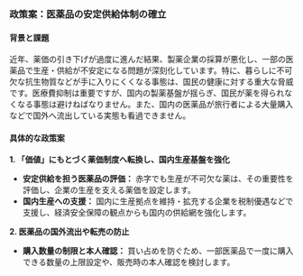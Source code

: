 ### 政策案：医薬品の安定供給体制の確立

#### 背景と課題

近年、薬価の引き下げが過度に進んだ結果、製薬企業の採算が悪化し、一部の医薬品で生産・供給が不安定になる問題が深刻化しています。特に、暮らしに不可欠な抗生物質などが手に入りにくくなる事態は、国民の健康に対する重大な脅威です。医療費抑制は重要ですが、国内の製薬基盤が揺らぎ、国民が薬を得られなくなる事態は避けねばなりません。また、国内の医薬品が旅行者による大量購入などで国外へ流出している実態も看過できません。

#### 具体的な政策案

**1. 「価値」にもとづく薬価制度へ転換し、国内生産基盤を強化**

*   **安定供給を担う医薬品の評価：** 赤字でも生産が不可欠な薬は、その重要性を評価し、企業の生産を支える薬価を設定します。
*   **国内生産への支援：** 国内に生産拠点を維持・拡充する企業を税制優遇などで支援し、経済安全保障の観点からも国内の供給網を強化します。

**2. 医薬品の国外流出や転売の防止**

*   **購入数量の制限と本人確認：** 買い占めを防ぐため、一部医薬品で一度に購入できる数量の上限設定や、販売時の本人確認を検討します。